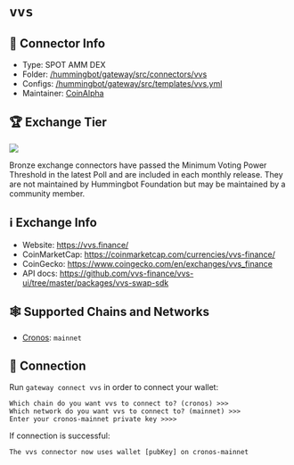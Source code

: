 # `vvs`

## 📁 Connector Info

* Type: SPOT AMM DEX
* Folder: [/hummingbot/gateway/src/connectors/vvs](https://github.com/hummingbot/gateway/tree/master/src/connectors/vvs)
* Configs: [/hummingbot/gateway/src/templates/vvs.yml](https://github.com/hummingbot/gateway/blob/main/src/templates/vvs.yml)
* Maintainer: [CoinAlpha](https://coinalpha.com)

## 🏆 Exchange Tier

![](https://img.shields.io/static/v1?label=Hummingbot&message=BRONZE&color=green)

Bronze exchange connectors have passed the Minimum Voting Power Threshold in the latest Poll and are included in each monthly release. They are not maintained by Hummingbot Foundation but may be maintained by a community member.

## ℹ️ Exchange Info

* Website: <https://vvs.finance/>
* CoinMarketCap: <https://coinmarketcap.com/currencies/vvs-finance/>
* CoinGecko: <https://www.coingecko.com/en/exchanges/vvs_finance>
* API docs: <https://github.com/vvs-finance/vvs-ui/tree/master/packages/vvs-swap-sdk>

## 🕸️ Supported Chains and Networks

* [Cronos](/chains/cronos): `mainnet`

## 🔑 Connection

Run `gateway connect vvs` in order to connect your wallet:

```
Which chain do you want vvs to connect to? (cronos) >>>
Which network do you want vvs to connect to? (mainnet) >>>
Enter your cronos-mainnet private key >>>>
```

If connection is successful:

```
The vvs connector now uses wallet [pubKey] on cronos-mainnet
```
